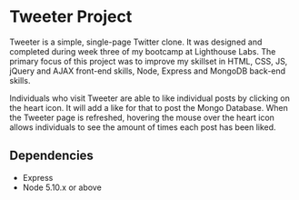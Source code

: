 # Tweeter Project


Tweeter is a simple, single-page Twitter clone. It was designed and completed during week three of my bootcamp at Lighthouse Labs. The primary focus of this project was to improve my skillset in HTML, CSS, JS, jQuery and AJAX front-end skills, Node, Express and MongoDB back-end skills.

Individuals who visit Tweeter are able to like individual posts by clicking on the heart icon. It will add a like for that to post the Mongo Database. When the Tweeter page is refreshed, hovering the mouse over the heart icon allows individuals to see the amount of times each post has been liked. 

## Dependencies

- Express
- Node 5.10.x or above
